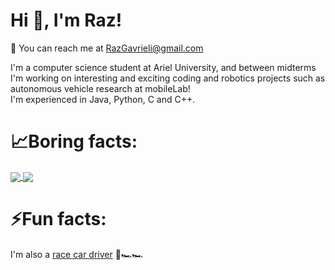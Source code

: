 # Hi 👋, I'm Raz! 
💬 You can reach me at RazGavrieli@gmail.com <br>

I'm a computer science student at Ariel University, and between midterms I'm working on interesting and exciting coding and robotics projects such as autonomous vehicle research at mobileLab! <br>
I'm experienced in Java, Python, C and C++.

# 📈**Boring facts:** <br>
<a href="https://github.com/anuraghazra/github-readme-stats">
  <img align="center" src="https://github-readme-stats.vercel.app/api?username=RazGavrieli&hide=issues,stars,prs&theme=synthwave" />
</a>
<a href="https://github.com/anuraghazra/convoychat">
  <img align="center" src="https://github-readme-stats.vercel.app/api/top-langs/?username=RazGavrieli&layout=compact&theme=synthwave" />
</a>


# ⚡**Fun facts:** <br>
I'm also a [race car driver](https://www.facebook.com/razgavrielii) 🏁🏎️🏎️
